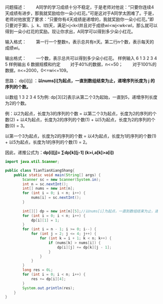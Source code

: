 

问题描述：
　　A同学的学习成绩十分不稳定，于是老师对他说：“只要你连续4天成绩有进步，那我就奖励给你一朵小红花。”可是这对于A同学太困难了。于是，老师对他放宽了要求：“只要你有4天成绩是递增的，我就奖励你一朵小红花。”即只要对于第i、j、k、l四天，满足i<j<k<l并且对于成绩wi<wj<wk<wl，那么就可以得到一朵小红花的奖励。现让你求出，A同学可以得到多少朵小红花。

输入格式：
　　第一行一个整数n，表示总共有n天。第二行n个数，表示每天的成绩wi。

输出格式：
　　一个数，表示总共可以得到多少朵小红花。
样例输入
6
1 3 2 3 4 5
样例输出
6
数据规模和约定
　　对于40%的数据，n<=50；
　　对于100%的数据，n<=2000，0<=wi<=109。


思路：
dp[i][j] ：**以nums[i]为起点，一直到数组结束为止，递增序列长度为 j 的序列的个数。**

以数组 1 3 2 3 4 5为例:
dp[3][2]表示从第二个3为起始，一直到5，递增序列长度为2的个数。

例：以2为起点，长度为3的序列的个数 = 以第二个3为起点，长度为2的序列的个数(2) + 以4为起点，长度为2的序列的个数(1) + 以5为起点，长度为2的序列的个数(0)  = 3。

以第一个3为起点，长度为2的序列的个数 = 以4为起点，长度为1的序列的个数(1) + 以5为起点，长度为1的序列的个数(1)   = 2。

因此，递推公式为：**dp[i][j]= ∑dp[k][j-1] (k>i,a[k]>a[i])**
```java
import java.util.Scanner;

public class TianTianXiangShang{
    public static void main(String[] args) {
        Scanner sc = new Scanner(System.in);
        int n = sc.nextInt();
        int[] nums = new int[n];
        for (int i = 0; i < n; i++) {
            nums[i] = sc.nextInt();
        }
        
        int[][] dp = new int[n][5];//以nums[i]为起点，一直到数组结束为止，递增序列长度为 j 的序列的个数。
        for (int i = 0; i < n; i++) {
            dp[i][1] = 1;
        }
        for (int i = n - 1; i >= 0; i--) {
            for (int j = 2; j <= 4; j++) {
                for (int k = i + 1; k < n; k++) {
                    if (nums[k] > nums[i]) {
                        dp[i][j] += dp[k][j - 1];
                    }
                }
            }
        }
        long res = 0L;
        for (int i = 0; i < n; i++) {
            res += dp[i][4];
        }
        System.out.println(res);
    }
}
```